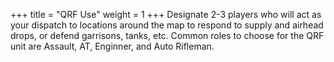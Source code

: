 +++
title = "QRF Use"
weight = 1
+++
Designate 2-3 players who will act as your dispatch to locations around the map to respond to supply and airhead drops,
or defend garrisons, tanks, etc.  Common roles to choose for the QRF unit are Assault, AT, Enginner, and Auto Rifleman.

<!-- Include a link to related strategies Flank Defense and RZ Spawn Denial. -->
